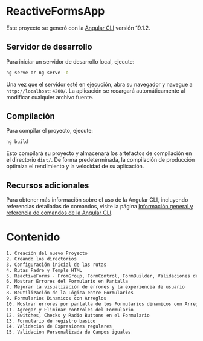 # ReactiveFormsApp

Este proyecto se generó con la [Angular CLI](https://github.com/angular/angular-cli) versión 19.1.2.

## Servidor de desarrollo

Para iniciar un servidor de desarrollo local, ejecute:

```bash
ng serve or ng serve -o
```

Una vez que el servidor esté en ejecución, abra su navegador y navegue a `http://localhost:4200/`. La aplicación se recargará automáticamente al modificar cualquier archivo fuente.

## Compilación

Para compilar el proyecto, ejecute:

```bash
ng build
```

Esto compilará su proyecto y almacenará los artefactos de compilación en el directorio `dist/`. De forma predeterminada, la compilación de producción optimiza el rendimiento y la velocidad de su aplicación.


## Recursos adicionales

Para obtener más información sobre el uso de la Angular CLI, incluyendo referencias detalladas de comandos, visite la página [Información general y referencia de comandos de la Angular CLI](https://angular.dev/tools/cli).


# Contenido
```bash
1. Creación del nuevo Proyecto
2. Creando los directorios
3. Configuración inicial de las rutas
4. Rutas Padre y Temple HTML
5. ReactiveForms - FromGroup, FormControl, FormBuilder, Validaciones de campos incluidos
6. Mostrar Errores del Formulario en Pantalla
7. Mejorar la visualización de errores y la experiencia de usuario
8. Reutilización de la Lógica entre Formularios
9. Formularios Dinamicos con Arreglos
10. Mostrar errores por pantalla de los Formularios dinamicos con Arreglos
11. Agregar y Eliminar controles del Formulario
12. Switches, Checks y Radio Buttons en el Formulario
13. Formulario de registro basico
14. Validacion de Expresiones regulares
15. Validacion Personalizada de Campos iguales
```
